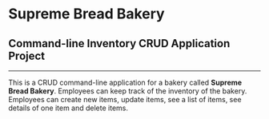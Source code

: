 # Supreme Bread Bakery

## Command-line Inventory CRUD Application Project

---

This is a CRUD command-line application for a bakery called **Supreme Bread Bakery**. Employees can keep track of the inventory of the bakery. Employees can create new items, update items, see a list of items, see details of one item and delete items.
